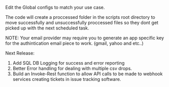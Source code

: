 Edit the Global configs to match your use case.

The code will create a proccessed folder in the scripts root directory to move successfully and unsuccessfully proccessed files so they dont get picked up with the next scheduled task.

NOTE: Your email provider may require you to generate an app specific key for the authintication email piece to work. (gmail, yahoo and etc..)

Next Release:
1. Add SQL DB Logging for success and error reporting
2. Better Error handling for dealing with multiple csv drops.
3. Build an Invoke-Rest function to allow API calls to be made to webhook services creating tickets in issue tracking software.

